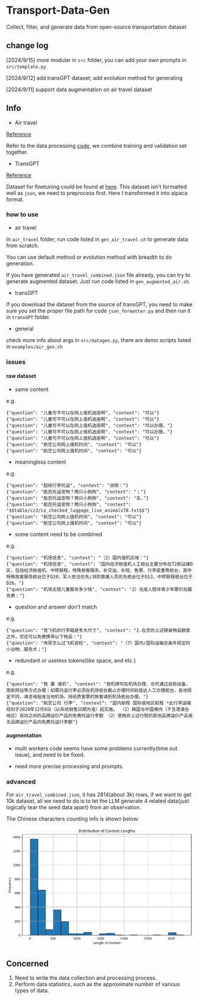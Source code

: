 # Transport-Data-Gen
Collect, filter, and generate data from open-source transportation dataset


## change log

[2024/9/15] more modular in `src` folder, you can add your own prompts in `src/template.py`

[2024/9/12] add transGPT dataset; add evolution method for generating

[2024/9/11] support data augmentation on air travel dataset



## Info

- Air travel

[Reference](https://aistudio.baidu.com/datasetdetail/149933)

Refer to the data processing [code](https://aistudio.baidu.com/projectdetail/4388971?channelType=0&channel=0), we combine training and validation set together.

- TransGPT

[Reference](https://github.com/DUOMO/TransGPT)

Dataset for finetuning could be found at [here](https://huggingface.co/datasets/DUOMO-Lab/TransGPT-sft/blob/main/TransGPT-sft.json). This dataset isn't formatted well as `json`, we need to preprocess first. Here I transformed it into alpaca format.


### how to use

- air travel

In `air_travel` folder, run code listed in `gen_air_travel.sh` to generate data from scratch.

You can use default method or evolution method with breadth to do generation.

If you have generated `air_travel_combined.json` file already, you can try to generate augmented dataset. Just run code listed in `gen_augmented_air.sh`.

- transGPT

If you download the dataset from the source of transGPT, you need to make sure you set the proper file path for code `json_formatter.py` and then run it in `transGPT` folder.

- general

check more info about args in `src/datagen.py`, there are demo scripts listed in `examples/air_gen.sh`

### issues

#### raw dataset

- same content

e.g.
```
{"question": "儿童可不可以在网上值机选座啊", "context": "可以"}
{"question": "儿童可不可以在网上值机选座啊", "context": "可以"}
{"question": "儿童可不可以在网上值机选座啊", "context": "可以办理。"}
{"question": "儿童可不可以在网上值机选座啊", "context": "可以办理。"}
{"question": "儿童可不可以在网上值机选座啊", "context": "可以"}
{"question": "航空公司网上值机时间", "context": "可以"}
{"question": "航空公司网上值机时间", "context": "可以"}
```

- meaningless content

e.g.
```
{"question": "超规行李托运", "context": "说明："}
{"question": "能否托运宠物？两只小狗狗", "context": "；"}
{"question": "能否托运宠物？两只小狗狗", "context": "五."}
{"question": "能否托运宠物？两只小狗狗", "context": "$$table/cz3/cz_checked_luggage_live_animals78.txt$$"}
{"question": "航空公司网上值机时间", "context": "可以"}
{"question": "航空公司网上值机时间", "context": "可以"}
```

- some content need to be combined

e.g.
```
{"question": "机场信息", "context": "（2）国内值机区域："}
{"question": "机场信息", "context": "国内经济舱值机人工柜台主要分布在T2航站楼D区，包括经济舱值机、中转联程、特殊旅客服务、补交运、补班、售票、行李逾重等柜台，其中特殊旅客服务柜台位于D20，军人依法优先/消防救援人员优先柜台位于D13，中转联程柜台位于D26。"}
{"question": "机场无陪儿童服务多少钱", "context": "2）无成人陪伴青少年票价及服务费："}
```

- question and answer don't match

e.g.
```
{"question": "登飞机的行李箱是多大尺寸", "context": "2.在您的上述随身物品额度之外，您还可以免费携带以下物品："}
{"question": "伟哥怎么过飞机安检", "context": "（7）国内/国际运输总条件规定的小动物、服务犬；"}
```

- redundant or useless tokens(like space, and etc.)

e.g.
```
{"question": "我 要 值机", "context": "登机牌可在机场办理，也可通过自助设备、南航网站等方式办理；如需托运行李必须在机场柜台截止办理时间前抵达人工办理柜台，各地规定不同，请咨询始发当地机场。持纸质客票的旅客请到机场柜台办理。"}
{"question": "航空公司 行李", "context": "国内航程 国际或地区航程 *此行李运输规则于2020年12月8日（以系统销售日期为准）起实施。 （1）韩国与中国境内（不含港澳台地区）双向之间的品牌运价产品的免费托运行李额 （2）使用非上述行程的其他品牌运价产品或无品牌运价产品的免费托运行李额"}
```

#### augmentation

- multi workers code seems have some problems currently(time out issue), and need to be fixed.

- need more precise processing and prompts.

### advanced

For `air_travel_combined.json`, it has 2814(about 3k) rows, if we want to get 10k dataset, all we need to do is to let the LLM generate 4 related data(just logically tear the seed data apart) from an observation.

The Chinese characters counting info is shown below:

![](./imgs/air_combined_context_count.png)


## Concerned

1. Need to write the data collection and processing process.
2. Perform data statistics, such as the approximate number of various types of data.